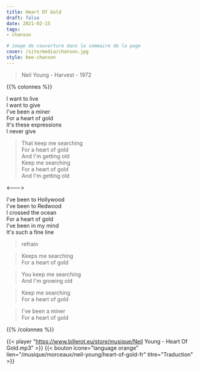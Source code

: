 ```yaml
---
title: Heart Of Gold
draft: false 
date: 2021-02-15 
tags: 
- chanson

# image de couverture dans le sommaire de la page
cover: /site/media/chanson.jpg
style: bee-chanson
---
```

> Neil Young - Harvest - 1972
<!--more-->

{{% colonnes %}}

I want to live  
I want to give  
I've been a miner  
For a heart of gold  
It's these expressions  
I never give  

>That keep me searching  
For a heart of gold  
And I'm getting old  
Keep me searching  
For a heart of gold  
And I'm getting old  

<--->

I've been to Hollywood  
I've been to Redwood  
I crossed the ocean  
For a heart of gold  
I've been in my mind  
It's such a fine line  

> refrain

>Keeps me searching  
For a heart of gold  

>You keep me searching  
And I'm growing old  

> Keep me searching  
For a heart of gold  

>I've been a miner  
For a heart of gold

{{% /colonnes %}}

{{< player "https://www.billerot.eu/store/musique/Neil Young - Heart Of Gold.mp3" >}}
{{< bouton icone="language orange" lien="/musique/morceaux/neil-young/heart-of-gold-fr" titre="Traduction" >}}
